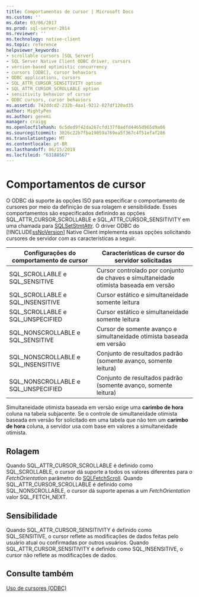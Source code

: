 ```yaml
---
title: Comportamentos de cursor | Microsoft Docs
ms.custom: ''
ms.date: 03/06/2017
ms.prod: sql-server-2014
ms.reviewer: ''
ms.technology: native-client
ms.topic: reference
helpviewer_keywords:
- scrollable cursors [SQL Server]
- SQL Server Native Client ODBC driver, cursors
- version-based optimistic concurrency
- cursors [ODBC], cursor behaviors
- ODBC applications, cursors
- SQL_ATTR_CURSOR_SENSITIVITY option
- SQL_ATTR_CURSOR_SCROLLABLE option
- sensitivity behavior of cursor
- ODBC cursors, cursor behaviors
ms.assetid: 742ddcd2-232b-4aa1-9212-027df120ad35
author: MightyPen
ms.author: genemi
manager: craigg
ms.openlocfilehash: 6c5ded9f42da267cfd137f0adfd4465d965d9a06
ms.sourcegitcommit: 3026c22b7fba19059a769ea5f367c4f51efaf286
ms.translationtype: MT
ms.contentlocale: pt-BR
ms.lasthandoff: 06/15/2019
ms.locfileid: "63188567"
---
```

# <a name="cursor-behaviors"></a>Comportamentos de cursor
  O ODBC dá suporte às opções ISO para especificar o comportamento de cursores por meio da definição de sua rolagem e sensibilidade. Esses comportamentos são especificados definindo as opções SQL_ATTR_CURSOR_SCROLLABLE e SQL_ATTR_CURSOR_SENSITIVITY em uma chamada para [SQLSetStmtAttr](../native-client-odbc-api/sqlsetstmtattr.md). O driver ODBC do [!INCLUDE[ssNoVersion](../../includes/ssnoversion-md.md)] Native Client implementa essas opções solicitando cursores de servidor com as características a seguir.  
  
|Configurações do comportamento de cursor|Características de cursor do servidor solicitadas|  
|------------------------------|---------------------------------------------|  
|SQL_SCROLLABLE e SQL_SENSITIVE|Cursor controlado por conjunto de chaves e simultaneidade otimista baseada em versão|  
|SQL_SCROLLABLE e SQL_INSENSITIVE|Cursor estático e simultaneidade somente leitura|  
|SQL_SCROLLABLE e SQL_UNSPECIFIED|Cursor estático e simultaneidade somente leitura|  
|SQL_NONSCROLLABLE e SQL_SENSITIVE|Cursor de somente avanço e simultaneidade otimista baseada em versão|  
|SQL_NONSCROLLABLE e SQL_INSENSITIVE|Conjunto de resultados padrão (somente avanço, somente leitura)|  
|SQL_NONSCROLLABLE e SQL_UNSPECIFIED|Conjunto de resultados padrão (somente avanço, somente leitura)|  
  
 Simultaneidade otimista baseada em versão exige uma **carimbo de hora** coluna na tabela subjacente. Se o controle de simultaneidade otimista baseada em versão for solicitado em uma tabela que não tem um **carimbo de hora** coluna, a servidor usa com base em valores a simultaneidade otimista.  
  
## <a name="scrollability"></a>Rolagem  
 Quando SQL_ATTR_CURSOR_SCROLLABLE é definido como SQL_SCROLLABLE, o cursor dá suporte a todos os valores diferentes para o *FetchOrientation* parâmetro do [SQLFetchScroll](../native-client-odbc-api/sqlfetchscroll.md). Quando SQL_ATTR_CURSOR_SCROLLABLE é definido como SQL_NONSCROLLABLE, o cursor dá suporte apenas a um *FetchOrientation* valor SQL_FETCH_NEXT.  
  
## <a name="sensitivity"></a>Sensibilidade  
 Quando SQL_ATTR_CURSOR_SENSITIVITY é definido como SQL_SENSITIVE, o cursor reflete as modificações de dados feitas pelo usuário atual ou confirmadas por outros usuários. Quando SQL_ATTR_CURSOR_SENSITIVITY é definido como SQL_INSENSITIVE, o cursor não reflete as modificações de dados.  
  
## <a name="see-also"></a>Consulte também  
 [Uso de cursores &#40;ODBC&#41;](using-cursors-odbc.md)  
  
  
